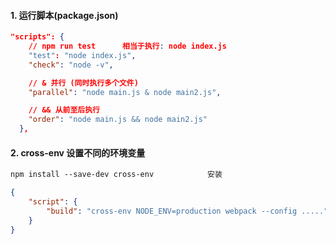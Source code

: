 #### 1. 运行脚本(package.json)

```json
"scripts": {
    // npm run test      相当于执行: node index.js
    "test": "node index.js",
    "check": "node -v",

    // & 并行 (同时执行多个文件)
    "parallel": "node main.js & node main2.js",

    // && 从前至后执行
    "order": "node main.js && node main2.js"
  },
```

#### 2. cross-env 设置不同的环境变量

```txt
npm install --save-dev cross-env            安装
```

```json
{
    "script": {
        "build": "cross-env NODE_ENV=production webpack --config ....."
    }
}
```
